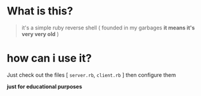 # What is this?
> it's a simple ruby reverse shell ( founded in my garbages **it means it's very very old** )


# how can i use it?
Just check out the files [ `server.rb`, `client.rb` ] then configure them

**just for educational purposes**
